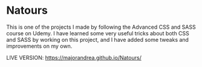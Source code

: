 # Natours

This is one of the projects I made by following the Advanced CSS and SASS course on Udemy.
I have learned some very useful tricks about both CSS and SASS by working on this project,
and I have added some tweaks and improvements on my own.

LIVE VERSION: https://majorandrea.github.io/Natours/
